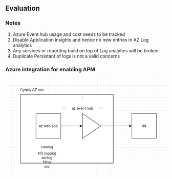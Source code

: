 ## Evaluation 

### Notes

1. Azure Event hub usage and cost needs to be tracked 
1. Disable Application insights and hence no new entries in AZ Log analytics 
1. Any services or reporting build on top of Log analytics will be broken 
1. Duplicate Persistant of logs is not a valid concerns 

### Azure integration for enabling APM

[<img src="../image/az-dd-trace-arch.png">](https://docs.datadoghq.com/serverless/azure_app_services/azure_app_services_windows/?tab=net#programmatic-management)